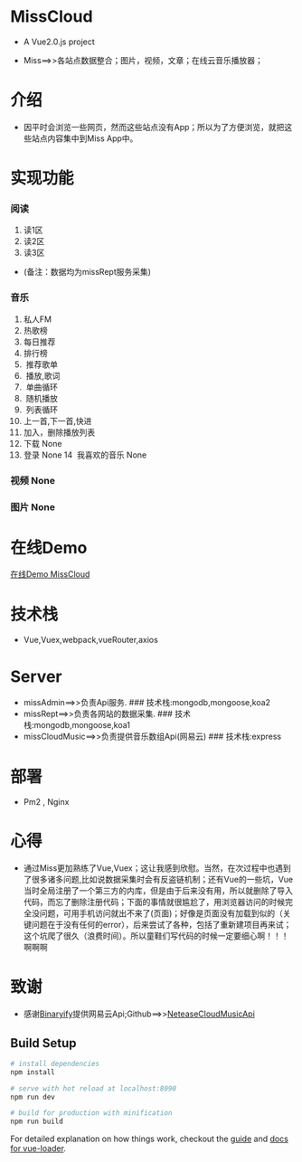 # MissCloud
* A Vue2.0.js project

* Miss==>>各站点数据整合；图片，视频，文章；在线云音乐播放器；

# 介绍
* 因平时会浏览一些网页，然而这些站点没有App；所以为了方便浏览，就把这些站点内容集中到Miss App中。
# 实现功能
### 阅读
1.  读1区
2.  读2区
3.  读3区
* (备注：数据均为missRept服务采集)
### 音乐
1.  私人FM
2.  热歌榜
3.  每日推荐
4.  排行榜
5.  推荐歌单
6.  播放,歌词
7.  单曲循环
8.  随机播放
9.  列表循环
10. 上一首,下一首,快进
11. 加入，删除播放列表
12. 下载 None
13. 登录 None
14  我喜欢的音乐 None
### 视频 None
### 图片 None

# 在线Demo
<a target="_blank" href="http://139.196.32.78:8090/#/home/music">在线Demo MissCloud</a>


# 技术栈
* Vue,Vuex,webpack,vueRouter,axios

# Server
* missAdmin==>>负责Api服务. ### 技术栈:mongodb,mongoose,koa2
* missRept==>>负责各网站的数据采集. ### 技术栈:mongodb,mongoose,koa1
* missCloudMusic==>>负责提供音乐数组Api(网易云) ### 技术栈:express

# 部署
* Pm2 , Nginx

# 心得
* 通过Miss更加熟练了Vue,Vuex；这让我感到欣慰。当然，在次过程中也遇到了很多诸多问题,比如说数据采集时会有反盗链机制；还有Vue的一些坑，Vue当时全局注册了一个第三方的内库，但是由于后来没有用，所以就删除了导入代码，而忘了删除注册代码；下面的事情就很尴尬了，用浏览器访问的时候完全没问题，可用手机访问就出不来了(页面)；好像是页面没有加载到似的（关键问题在于没有任何的error），后来尝试了各种，包括了重新建项目再来试；这个坑爬了很久（浪费时间）。所以童鞋们写代码的时候一定要细心啊！！！啊啊啊

# 致谢
* 感谢<a target="_blank" href="https://github.com/Binaryify">Binaryify</a>提供网易云Api;Github==>><a target="_blank" href="https://github.com/Binaryify/NeteaseCloudMusicApi">NeteaseCloudMusicApi</a>




## Build Setup

``` bash
# install dependencies
npm install

# serve with hot reload at localhost:8090
npm run dev

# build for production with minification
npm run build
```

For detailed explanation on how things work, checkout the [guide](http://vuejs-templates.github.io/webpack/) and [docs for vue-loader](http://vuejs.github.io/vue-loader).
